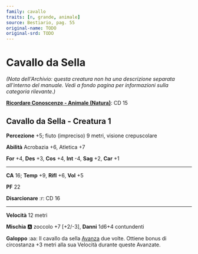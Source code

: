 ```yaml
---
family: cavallo
traits: [n, grande, animale]
source: Bestiario, pag. 55
original-name: TODO
original-srd: TODO
---
```


# Cavallo da Sella

*(Nota dell'Archivio: questa creatura non ha una descrizione separata all'interno del manuale. Vedi a fondo pagina per informazioni sulla categoria rilevante.)*

**[Ricordare Conoscenze - Animale (Natura)](/azioni/ricordare-conoscenze)**: CD 15

## Cavallo da Sella - Creatura 1

**Percezione** +5; fiuto (impreciso) 9 metri, visione crepuscolare

**Abilità** Acrobazia +6, Atletica +7

**For** +4, **Des** +3, **Cos** +4, **Int** -4, **Sag** +2, **Car** +1

***

**CA** 16; **Temp** +9, **Rifl** +6, **Vol** +5

**PF** 22

**Disarcionare** :r: CD 16

***

**Velocità** 12 metri

**Mischia** :a: zoccolo +7 \[+2/-3], **Danni** 1d6+4 contundenti

**Galoppo** :aa:  Il cavallo da sella [Avanza](/azioni/avanzare) due volte. Ottiene bonus di circostanza +3 metri alla sua Velocità durante queste Avanzate.
